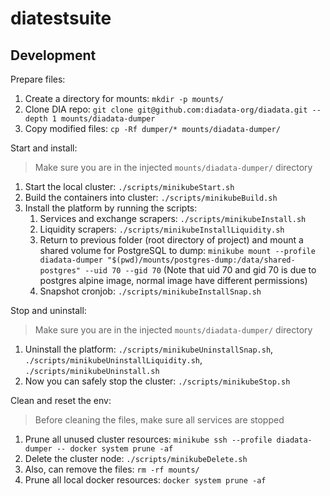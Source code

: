 # diatestsuite

## Development

Prepare files:

1. Create a directory for mounts: `mkdir -p mounts/`
2. Clone DIA repo: `git clone git@github.com:diadata-org/diadata.git --depth 1 mounts/diadata-dumper`
3. Copy modified files: `cp -Rf dumper/* mounts/diadata-dumper/`

Start and install:

> Make sure you are in the injected `mounts/diadata-dumper/` directory

1. Start the local cluster: `./scripts/minikubeStart.sh`
2. Build the containers into cluster: `./scripts/minikubeBuild.sh`
3. Install the platform by running the scripts:
   1. Services and exchange scrapers: `./scripts/minikubeInstall.sh`
   2. Liquidity scrapers: `./scripts/minikubeInstallLiquidity.sh`
   3. Return to previous folder (root directory of project) and mount a shared volume for PostgreSQL to dump: `minikube mount --profile diadata-dumper "$(pwd)/mounts/postgres-dump:/data/shared-postgres" --uid 70 --gid 70` (Note that uid 70 and gid 70 is due to postgres alpine image, normal image have different permissions)
   4. Snapshot cronjob: `./scripts/minikubeInstallSnap.sh`

Stop and uninstall:

> Make sure you are in the injected `mounts/diadata-dumper/` directory

1. Uninstall the platform: `./scripts/minikubeUninstallSnap.sh`, `./scripts/minikubeUninstallLiquidity.sh`, `./scripts/minikubeUninstall.sh`
2. Now you can safely stop the cluster: `./scripts/minikubeStop.sh`

Clean and reset the env:

> Before cleaning the files, make sure all services are stopped

1. Prune all unused cluster resources: `minikube ssh --profile diadata-dumper -- docker system prune -af`
2. Delete the cluster node: `./scripts/minikubeDelete.sh`
3. Also, can remove the files: `rm -rf mounts/`
4. Prune all local docker resources: `docker system prune -af`